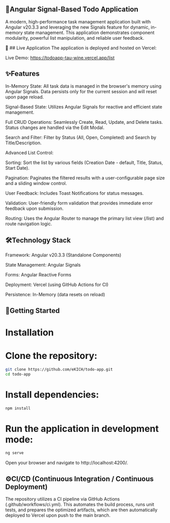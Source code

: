## 📝Angular Signal-Based Todo Application
A modern, high-performance task management application built with Angular v20.3.3 and leveraging the new Signals feature for dynamic, in-memory state management. This application demonstrates component modularity, powerful list manipulation, and reliable user feedback.

🔗 ## Live Application
The application is deployed and hosted on Vercel:

Live Demo: https://todoapp-tau-wine.vercel.app/list

## ✨Features
In-Memory State: All task data is managed in the browser's memory using Angular Signals. Data persists only for the current session and will reset upon page reload.

Signal-Based State: Utilizes Angular Signals for reactive and efficient state management.

Full CRUD Operations: Seamlessly Create, Read, Update, and Delete tasks. Status changes are handled via the Edit Modal.

Search and Filter: Filter by Status (All, Open, Completed) and Search by Title/Description.

Advanced List Control:

Sorting: Sort the list by various fields (Creation Date - default, Title, Status, Start Date).

Pagination: Paginates the filtered results with a user-configurable page size and a sliding window control.

User Feedback: Includes Toast Notifications for status messages.

Validation: User-friendly form validation that provides immediate error feedback upon submission.

Routing: Uses the Angular Router to manage the primary list view (/list) and route navigation logic.


## 🛠️Technology Stack
Framework: Angular v20.3.3 (Standalone Components)

State Management: Angular Signals

Forms: Angular Reactive Forms

Deployment: Vercel (using GitHub Actions for CI)

Persistence: In-Memory (data resets on reload)


## 🚀Getting Started

# Installation

# Clone the repository:

```Bash
git clone https://github.com/eKICH/todo-app.git
cd todo-app
```

# Install dependencies:

```Bash
npm install
```

# Run the application in development mode:

```Bash
ng serve
```

Open your browser and navigate to http://localhost:4200/.


## ⚙️CI/CD (Continuous Integration / Continuous Deployment)
The repository utilizes a CI pipeline via GitHub Actions (.github/workflows/ci.yml). This automates the build process, runs unit tests, and prepares the optimized artifacts, which are then automatically deployed to Vercel upon push to the main branch.

